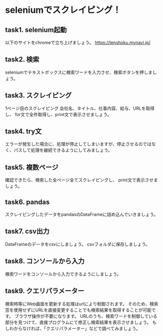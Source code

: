 # seleniumでスクレイピング！

## task1. selenium起動

以下のサイトをchromeで立ち上げましょう。
https://tenshoku.mynavi.jp/

## task2. 検索

seleniumでテキストボックスに検索ワードを入力させ、検索ボタンを押しましょう。

## task3. スクレイピング

1ページ目のスクレイピング
会社名、タイトル、仕事内容、給与、URLを取得し、
for文で全件取得し、print文で表示させましょう。

## task4. try文

エラーが発生した場合に、処理が停止してしまいますが、停止させるのではなく、パスして処理を継続できるようにしてみましょう。

## task5. 複数ページ

確認できたら、検索した全ページ全てスクレイピングし、
print文で表示させましょう。

## task6. pandas

スクレイピングしたデータをpandasのDataFrameに詰め込んでいきましょう。

## task7. csv出力

DataFrameのデータをcsvにしましょう。
csvフォルダに保存しましょう。

## task8. コンソールから入力

検索ワードをコンソールから入力できるようにしましょう。

## task9. クエリパラメーター

検索時等にWeb画面を更新する処理はurlにより制御されます。
そのため、検索窓を使用せずにURLを直接変更することでも検索結果を取得することが可能です。
ブラウザ操作が不要になります。
URLのうち、検索ワードを制御している部分を見つけて、直接プログラムにて修正し検索結果を表示させましょう。
もしわからなければ、「クエリパラメーター」などで調べてみましょう。
